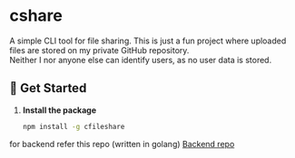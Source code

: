 # cshare

A simple CLI tool for file sharing. This is just a fun project where uploaded files are stored on my private GitHub repository.  
Neither I nor anyone else can identify users, as no user data is stored.

## 🚀 Get Started

1. **Install the package**  
   ```sh
   npm install -g cfileshare


for backend refer this repo (written in golang)
[Backend repo](https://github.com/kunal697/filesharingcli) 
